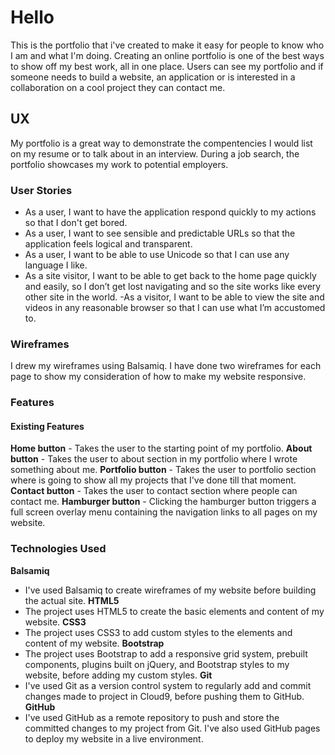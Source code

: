 # Hello

 This is the portfolio  that  i've created  to make it easy for people to know who  I am and what I'm doing. Creating an online portfolio is one of the best ways to show off my best work, all in one place. Users can see my portfolio and if someone needs to build a website, an application or is interested in a collaboration on a cool project they can contact me.

## UX

My portfolio is a great way to demonstrate the compentencies I would list on my resume or to talk about in an interview. During a job search, the portfolio showcases my work to potential employers. 

### User Stories
- As a user, I want to have the application respond quickly to my actions so that I don't get bored. 
- As a user, I want to see sensible and predictable URLs so that the application feels logical and transparent. 
- As a user, I want to be able to use Unicode so that I can use any language I like.  
- As a site visitor, I want to be able to get back to the home page quickly and easily, so I don’t get lost navigating
and so the site works like every other site in the world.
-As a visitor, I want to be able to view the site and videos in any reasonable browser so that I can use what I’m
accustomed to. 


### Wireframes

I drew my wireframes using Balsamiq. I have done two wireframes for each page to show my consideration of how to make my website responsive.


### Features
#### Existing Features
**Home button**  - Takes the user to the starting point of my portfolio.
**About button**  - Takes the user to about section in my portfolio where I wrote something about me.
**Portfolio button**  - Takes the user to portfolio section where is going to show all my projects that I've done till that moment.
**Contact button**  - Takes the user to contact section where people  can contact me.
**Hamburger button** - Clicking the hamburger button triggers a full screen overlay menu containing the navigation links to all pages on my website.

### Technologies Used
**Balsamiq**
- I've used Balsamiq to create wireframes of my website before building the actual site.
**HTML5**
- The project uses HTML5 to create the basic elements and content of my website.
**CSS3**
- The project uses CSS3 to add custom styles to the elements and content of my website.
**Bootstrap**
- The project uses Bootstrap to add a responsive grid system, prebuilt components, plugins built on jQuery, and Bootstrap styles to my website, before adding my custom styles.
**Git** 
- I've used Git as a version control system to regularly add and commit changes made to project in Cloud9, before pushing them to GitHub.
**GitHub** 
- I've used GitHub as a remote repository to push and store the committed changes to my project from Git. I've also used GitHub pages to deploy my website in a live environment.

